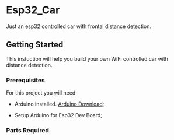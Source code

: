 # Esp32_Car
Just an esp32 controlled car with frontal distance detection. 

## Getting Started
This instuction will help you build your own WiFi controlled car with distance detection.

### Prerequisites
For this project you will need:

* Arduino installed. 
 [Arduino Download](https://www.arduino.cc/en/Main/Software);
    
* Setup Arduino for Esp32 Dev Board;

### Parts Required
